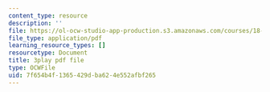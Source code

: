 ```yaml
---
content_type: resource
description: ''
file: https://ol-ocw-studio-app-production.s3.amazonaws.com/courses/18-01sc-single-variable-calculus-fall-2010/7f654b4f1365429dba624e552afbf265_KhwQKE_tld0.pdf
file_type: application/pdf
learning_resource_types: []
resourcetype: Document
title: 3play pdf file
type: OCWFile
uid: 7f654b4f-1365-429d-ba62-4e552afbf265
---
```

